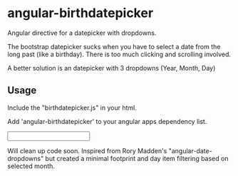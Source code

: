 angular-birthdatepicker
=======================

Angular directive for a datepicker with dropdowns.

The bootstrap datepicker sucks when you have to select a date from the long past (like a birthday). There is too much clicking and scrolling involved.

A better solution is an datepicker with 3 dropdowns (Year, Month, Day)

Usage
-----

Include the "birthdatepicker.js" in your html.

Add 'angular-birthdatepicker' to your angular apps dependency list. 

<input type="text" birthdatepicker ng-model="birthday" />

Will clean up code soon. Inspired from Rory Madden's "angular-date-dropdowns" but created a minimal footprint and day item filtering based on selected month.

